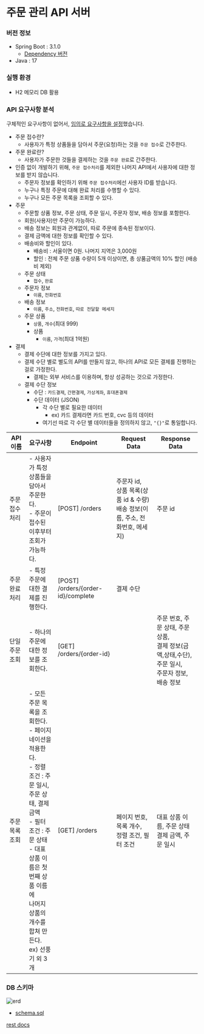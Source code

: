 # 주문 관리 API 서버

### 버전 정보

- Spring Boot : 3.1.0
    - [Dependency 버전](https://docs.spring.io/spring-boot/docs/current/reference/html/dependency-versions.html#appendix.dependency-versions)
- Java : 17

### 실행 환경

- H2 메모리 DB 활용

### API 요구사항 분석

구체적인 요구사항이 없어서, <u>임의로 요구사항을 설정</u>했습니다.

- 주문 접수란?
    - 사용자가 특정 상품들을 담아서 주문(요청)하는 것을 `주문 접수`로 간주한다.
- 주문 완료란?
    - 사용자가 주문한 것들을 결제하는 것을 `주문 완료`로 간주한다.
- 인증 없이 개발하기 위해, `주문 접수처리`를 제외한 나머지 API에서 사용자에 대한 정보를 받지 않습니다.
    - 주문자 정보를 확인하기 위해 `주문 접수처리`에선 사용자 ID를 받습니다.
    - 누구나 특정 주문에 대해 완료 처리를 수행할 수 있다.
    - 누구나 모든 주문 목록을 조회할 수 있다.
- 주문
    - 주문할 상품 정보, 주문 상태, 주문 일시, 주문자 정보, 배송 정보를 포함한다.
    - 회원(사용자)만 주문이 가능하다.
    - 배송 정보는 회원과 관계없이, 따로 주문에 종속된 정보이다.
    - 결제 금액에 대한 정보를 확인할 수 있다.
    - 배송비와 할인이 있다.
        - 배송비 : 서울이면 0원. 나머지 지역은 3,000원
        - 할인 : 전체 주문 상품 수량이 5개 이상이면, 총 상품금액의 10% 할인 (배송비 제외)
    - 주문 상태
        - `접수`, `완료`
    - 주문자 정보
        - `이름`, `전화번호`
    - 배송 정보
        - `이름`, `주소`, `전화번호`, `따로 전달할 메세지`
    - 주문 상품
        - `상품`, `개수`(최대 999)
        - 상품
            - `이름`, `가격`(최대 1억원)
- 결제
    - 결제 수단에 대한 정보를 가지고 있다.
    - 결제 수단 별로 별도의 API를 만들지 않고, 하나의 API로 모든 결제를 진행하는 걸로 가정한다.
        - 결제는 외부 서비스를 이용하며, 항상 성공하는 것으로 가정한다.
    - 결제 수단 정보
        - 수단 : `카드결제`, `간편결제`, `가상계좌`, `휴대폰결제`
        - 수단 데이터 (JSON)
            - 각 수단 별로 필요한 데이터
                - ex) 카드 결제라면 카드 번호, cvc 등의 데이터
            - 여기선 따로 각 수단 별 데이터들을 정의하지 않고, `"{}"`로 통일합니다.

| API 이름  | 요구사항                                                                                                                                                            | Endpoint                           | Request Data                                               | Response Data                                                      |
|---------|-----------------------------------------------------------------------------------------------------------------------------------------------------------------|------------------------------------|------------------------------------------------------------|--------------------------------------------------------------------|
| 주문 접수처리 | - 사용자가 특정 상품들을 담아서 주문한다.<br/>- 주문이 접수된 이후부터 조회가 가능하다.                                                                                                           | [POST] /orders                     | 주문자 id,<br/>상품 목록(상품 id & 수량)<br/>배송 정보(이름, 주소, 전화번호, 메세지) | 주문 id                                                              |
| 주문 완료처리 | - 특정 주문에 대한 결제를 진행한다.                                                                                                                                           | [POST] /orders/{order-id}/complete | 결제 수단                                                      |                                                                    | 
| 단일 주문조회 | - 하나의 주문에 대한 정보를 조회한다.                                                                                                                                          | [GET] /orders/{order-id}           |                                                            | 주문 번호, 주문 상태, 주문 상품,<br/>결제 정보(금액,상태,수단), 주문 일시,<br/>주문자 정보, 배송 정보 | 
| 주문 목록조회 | - 모든 주문 목록을 조회한다.<br/>- 페이지네이션을 적용한다.<br/>- 정렬 조건 : 주문 일시, 주문 상태, 결제 금액<br/>- 필터 조건 : 주문 상태<br/>- 대표 상품 이름은 첫번째 상품 이름에<br/>나머지 상품의 개수를 합쳐 만든다.<br/>ex) 선풍기 외 3개 | [GET] /orders                      | 페이지 번호, 목록 개수,<br/>정렬 조건, 필터 조건                            | 대표 상품 이름, 주문 상태<br/>결제 금액, 주문 일시                                   |

### DB 스키마
![erd](https://github.com/yangsangho/order-api-server/assets/44158921/59e0931a-1208-45c7-aca0-4a81800815af)
- [schema.sql](src/main/resources/sql/schema.sql)

[rest docs](build/docs/asciidoc/index.html)
